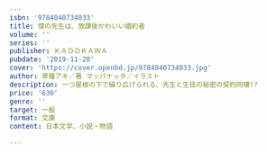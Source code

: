 ```yaml
---
isbn: '9784040734033'
title: 僕の先生は、放課後かわいい婚約者
volume: ''
series: ''
publisher: ＫＡＤＯＫＡＷＡ
pubdate: '2019-11-20'
cover: 'https://cover.openbd.jp/9784040734033.jpg'
author: 草薙アキ／著 マッパナッタ／イラスト
description: 一つ屋根の下で繰り広げられる、先生と生徒の秘密の契約同棲!?
price: '630'
genre: ''
target: 一般
format: 文庫
content: 日本文学、小説・物語

---
```

